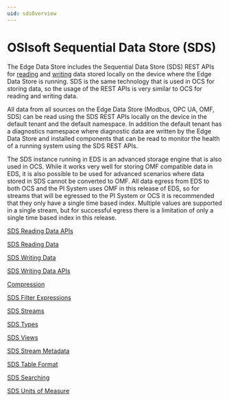 ```yaml
---
uid: sdsOverview
---
```


# OSIsoft Sequential Data Store (SDS)

The Edge Data Store includes the Sequential Data Store (SDS) REST APIs for [reading](xref:sdsReadingData) and [writing](xref:sdsWritingData) data stored locally on the device where the Edge Data Store is running. SDS is the same technology that is used in OCS for storing data, so the usage of the REST APIs is very similar to OCS for reading and writing data.

All data from all sources on the Edge Data Store (Modbus, OPC UA, OMF, SDS) can be read using the SDS REST APIs locally on the device in the default tenant and the default namespace. In addition the default tenant has a diagnostics namespace where diagnostic data are written by the Edge Data Store and installed components that can be read to monitor the health of a running system using the SDS REST APIs.

The SDS instance running in EDS is an advanced storage engine that is also used in OCS. While it works very well for storing OMF compatible data in EDS, it is also possible to be used for advanced scenarios where data stored in SDS cannot be converted to OMF. All data egress from EDS to both OCS and the PI System uses OMF in this release of EDS, so for streams that will be egressed to the PI System or OCS it is recommended that they only have a single time based index. Multiple values are supported in a single stream, but for successful egress there is a limitation of only a single time based index in this release.

[SDS Reading Data APIs](xref:sdsReadingDataApi)

[SDS Reading Data](xref:sdsReadingData)

[SDS Writing Data](xref:sdsWritingData)

[SDS Writing Data APIs](xref:sdsWritingDataApi)

[Compression](xref:sdsCompression)

[SDS Filter Expressions](xref:sdsFilterExpressions)

[SDS Streams](xref:sdsStreams)

[SDS Types](xref:sdsTypes)

[SDS Views](xref:sdsStreamViews)

[SDS Stream Metadata](xref:sdsStreamExtra)

[SDS Table Format](xref:sdsTableFormat)

[SDS Searching](xref:sdsSearching)

[SDS Units of Measure](xref:unitsOfMeasure)
